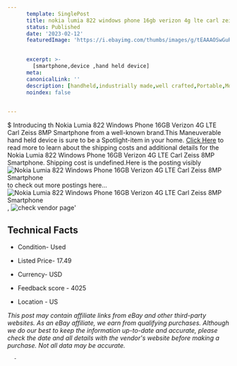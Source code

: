```yaml
---
      template: SinglePost
      title: nokia lumia 822 windows phone 16gb verizon 4g lte carl zeiss 8mp smartphone
      status: Published
      date: '2023-02-12'
      featuredImage: 'https://i.ebayimg.com/thumbs/images/g/tEAAAOSwGuRiwHTr/s-l225.jpg'
       

      excerpt: >-
        [smartphone,device ,hand held device]
      meta:
      canonicalLink: ''
      description: [handheld,industrially made,well crafted,Portable,Mobile,Compact,Convenient,Lightweight,Maneuverable,Man-portable,Miniature,Carriable,Hand-held,Light,Holdable,Transportable,Mobile device,Pocket-sized,On-the-go,Wireless,Cordless,Compact size,Convenient size, smartphone,device ,hand held device]
      noindex: false
      

---
```

$
      Introducing th Nokia Lumia 822 Windows Phone 16GB Verizon 4G LTE Carl Zeiss 8MP Smartphone from a well-known brand.This Maneuverable hand held device is sure to be a Spotlight-item in your home. [Click Here](https://www.ebay.com/itm/334491522946?hash=item4de13f9782%3Ag%3AtEAAAOSwGuRiwHTr&mkevt=1&mkcid=1&mkrid=711-53200-19255-0&campid=%253CePNCampaignId%253E&customid=%253CreferenceId%253E&toolid=10049) to read more to learn about the shipping costs and additional details for the Nokia Lumia 822 Windows Phone 16GB Verizon 4G LTE Carl Zeiss 8MP Smartphone. Shipping cost is undefined.Here is the posting visibly ![Nokia Lumia 822 Windows Phone 16GB Verizon 4G LTE Carl Zeiss 8MP Smartphone](https://i.ebayimg.com/thumbs/images/g/tEAAAOSwGuRiwHTr/s-l225.jpg) to check out more postings here... ![Nokia Lumia 822 Windows Phone 16GB Verizon 4G LTE Carl Zeiss 8MP Smartphone](https://i.ebayimg.com/images/g/tEAAAOSwGuRiwHTr/s-l1600.jpg), ![check vendor page](https://origin-galleryplus.ebayimg.com/ws/web/334491522946_2_0_1/225x225.jpg,https://origin-galleryplus.ebayimg.com/ws/web/334491522946_3_0_1/225x225.jpg,https://origin-galleryplus.ebayimg.com/ws/web/334491522946_4_0_1/225x225.jpg,https://origin-galleryplus.ebayimg.com/ws/web/334491522946_5_0_1/225x225.jpg,https://origin-galleryplus.ebayimg.com/ws/web/334491522946_6_0_1/225x225.jpg,https://origin-galleryplus.ebayimg.com/ws/web/334491522946_7_0_1/225x225.jpg,https://origin-galleryplus.ebayimg.com/ws/web/334491522946_8_0_1/225x225.jpg)'

      

 ## Technical Facts 



     
      

 - Condition- Used 


      

 - Listed Price- 17.49 


      

 - Currency- USD 


      

 - Feedback score - 4025 


      

 - Location - US 


      
      

 *_This post may contain affiliate links from eBay and other third-party websites. As an eBay affiliate, we earn from qualifying purchases. Although we do our best to keep the information up-to-date and accurate, please check the date and all details with the vendor's website before making a purchase. Not all data may be accurate._*




      -
